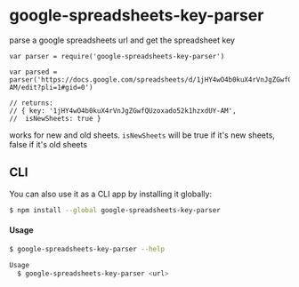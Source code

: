 # google-spreadsheets-key-parser

parse a google spreadsheets url and get the spreadsheet key

```
var parser = require('google-spreadsheets-key-parser')

var parsed = parser('https://docs.google.com/spreadsheets/d/1jHY4wO4b0kuX4rVnJgZGwfQUzoxado52k1hzxdUY-AM/edit?pli=1#gid=0')

// returns: 
// { key: '1jHY4wO4b0kuX4rVnJgZGwfQUzoxado52k1hzxdUY-AM',
//  isNewSheets: true }
```

works for new and old sheets. `isNewSheets` will be true if it's new sheets, false if it's old sheets

## CLI

You can also use it as a CLI app by installing it globally:

```bash
$ npm install --global google-spreadsheets-key-parser
```

#### Usage

```bash
$ google-spreadsheets-key-parser --help

Usage
  $ google-spreadsheets-key-parser <url>
```
